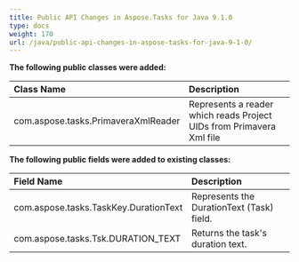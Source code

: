 ```yaml
---
title: Public API Changes in Aspose.Tasks for Java 9.1.0
type: docs
weight: 170
url: /java/public-api-changes-in-aspose-tasks-for-java-9-1-0/
---
```


**The following public classes were added:**

|**Class Name**|**Description**|
| :- | :- |
|com.aspose.tasks.PrimaveraXmlReader |Represents a reader which reads Project UIDs from Primavera Xml file |
**The following public fields were added to existing classes:**

|**Field Name**|**Description**|
| :- | :- |
|com.aspose.tasks.TaskKey.DurationText |Represents the DurationText (Task) field. |
|com.aspose.tasks.Tsk.DURATION_TEXT |Returns the task's duration text. |

